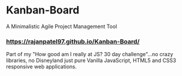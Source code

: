 # Kanban-Board
A Minimalistic Agile Project Management Tool

### https://rajanpatel97.github.io/Kanban-Board/

Part of my "How good am I really at JS? 30 day challenge"...no crazy libraries, no Disneyland just pure Vanilla JavaScript, HTML5 and CSS3 responsive web applications.

